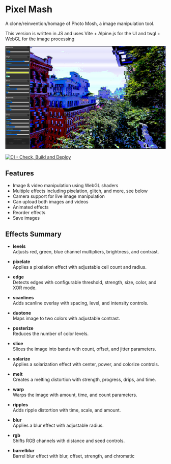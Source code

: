 # Pixel Mash

A clone/reinvention/homage of Photo Mosh, a image manipulation tool.

This version is written in JS and uses Vite + Alpine.js for the UI and twgl + WebGL for the image processing

![Screenshot of Pixel Mash](./.github/chrome_U1MYcKi6Cm.jpg)

[![CI - Check, Build and Deploy](https://github.com/benc-uk/pixelmash/actions/workflows/ci-build.yaml/badge.svg)](https://github.com/benc-uk/pixelmash/actions/workflows/ci-build.yaml)

## Features

- Image & video manipulation using WebGL shaders
- Multiple effects including pixelation, glitch, and more, see below
- Camera support for live image manipulation
- Can upload both images and videos
- Animated effects
- Reorder effects
- Save images

## Effects Summary

- **levels**  
  Adjusts red, green, blue channel multipliers, brightness, and contrast.

- **pixelate**  
  Applies a pixelation effect with adjustable cell count and radius.

- **edge**  
  Detects edges with configurable threshold, strength, size, color, and XOR mode.

- **scanlines**  
  Adds scanline overlay with spacing, level, and intensity controls.

- **duotone**  
  Maps image to two colors with adjustable contrast.

- **posterize**  
  Reduces the number of color levels.

- **slice**  
  Slices the image into bands with count, offset, and jitter parameters.

- **solarize**  
  Applies a solarization effect with center, power, and colorize controls.

- **melt**  
  Creates a melting distortion with strength, progress, drips, and time.

- **warp**  
  Warps the image with amount, time, and count parameters.

- **ripples**  
  Adds ripple distortion with time, scale, and amount.

- **blur**  
  Applies a blur effect with adjustable radius.

- **rgb**  
  Shifts RGB channels with distance and seed controls.

- **barrelblur**  
  Barrel blur effect with blur, offset, strength, and chromatic
